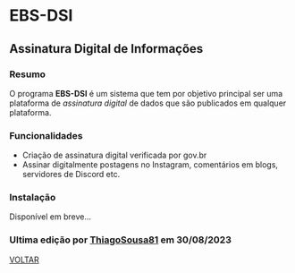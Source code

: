 # EBS-DSI
## Assinatura Digital de Informações
### Resumo
O programa <b>EBS-DSI</b> é um sistema que tem por objetivo principal ser uma plataforma de <i>assinatura digital</i> de dados que são publicados em qualquer plataforma.

### Funcionalidades

- Criação de assinatura digital verificada por gov.br
- Assinar digitalmente postagens no Instagram, comentários em blogs, servidores de Discord etc.

### Instalação
Disponível em breve...

### Ultima edição por [ThiagoSousa81](https://github.com/ThiagoSousa81/) em 30/08/2023

[VOLTAR](https://github.com/EBS-Security-Systems/EBS-Docs#readme)
